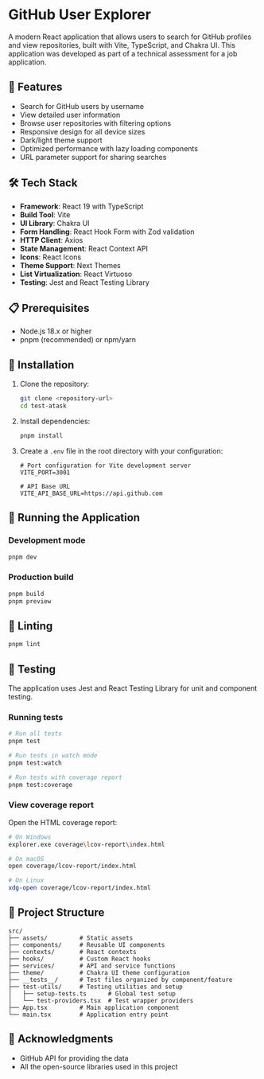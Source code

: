 # GitHub User Explorer

A modern React application that allows users to search for GitHub profiles and view repositories, built with Vite, TypeScript, and Chakra UI. This application was developed as part of a technical assessment for a job application.

## 🚀 Features

- Search for GitHub users by username
- View detailed user information
- Browse user repositories with filtering options
- Responsive design for all device sizes
- Dark/light theme support
- Optimized performance with lazy loading components
- URL parameter support for sharing searches

## 🛠️ Tech Stack

- **Framework**: React 19 with TypeScript
- **Build Tool**: Vite
- **UI Library**: Chakra UI
- **Form Handling**: React Hook Form with Zod validation
- **HTTP Client**: Axios
- **State Management**: React Context API
- **Icons**: React Icons
- **Theme Support**: Next Themes
- **List Virtualization**: React Virtuoso
- **Testing**: Jest and React Testing Library

## 📋 Prerequisites

- Node.js 18.x or higher
- pnpm (recommended) or npm/yarn

## 🔧 Installation

1. Clone the repository:

   ```bash
   git clone <repository-url>
   cd test-atask
   ```

2. Install dependencies:

   ```bash
   pnpm install
   ```

3. Create a `.env` file in the root directory with your configuration:

   ```
   # Port configuration for Vite development server
   VITE_PORT=3001

   # API Base URL
   VITE_API_BASE_URL=https://api.github.com
   ```

## 🚀 Running the Application

### Development mode

```bash
pnpm dev
```

### Production build

```bash
pnpm build
pnpm preview
```

## 🧪 Linting

```bash
pnpm lint
```

## 🧪 Testing

The application uses Jest and React Testing Library for unit and component testing.

### Running tests

```bash
# Run all tests
pnpm test

# Run tests in watch mode
pnpm test:watch

# Run tests with coverage report
pnpm test:coverage
```

### View coverage report

Open the HTML coverage report:

```bash
# On Windows
explorer.exe coverage\lcov-report\index.html

# On macOS
open coverage/lcov-report/index.html

# On Linux
xdg-open coverage/lcov-report/index.html
```

## 🧩 Project Structure

```
src/
├── assets/         # Static assets
├── components/     # Reusable UI components
├── contexts/       # React contexts
├── hooks/          # Custom React hooks
├── services/       # API and service functions
├── theme/          # Chakra UI theme configuration
├── __tests__/      # Test files organized by component/feature
├── test-utils/     # Testing utilities and setup
│   ├── setup-tests.ts      # Global test setup
│   └── test-providers.tsx  # Test wrapper providers
├── App.tsx         # Main application component
└── main.tsx        # Application entry point
```

## 🙏 Acknowledgments

- GitHub API for providing the data
- All the open-source libraries used in this project

